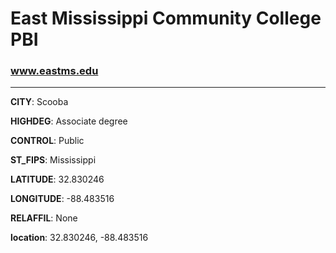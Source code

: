 # East Mississippi Community College PBI
### www.eastms.edu
---
**CITY**: Scooba

**HIGHDEG**: Associate degree

**CONTROL**: Public

**ST_FIPS**: Mississippi

**LATITUDE**: 32.830246

**LONGITUDE**: -88.483516

**RELAFFIL**: None

**location**: 32.830246, -88.483516